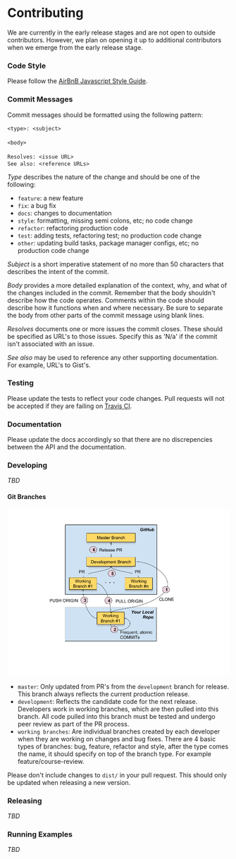 # Contributing

We are currently in the early release stages and are not open to outside contributors. However, we plan on opening it up to additional contributors when we emerge from the early release stage.

### Code Style

Please follow the [AirBnB Javascript Style Guide](https://github.com/airbnb/javascript).

### Commit Messages

Commit messages should be formatted using the following pattern:
```
<type>: <subject>

<body>

Resolves: <issue URL>
See also: <reference URLs>
```

_Type_ describes the nature of the change and should be one of the following: 

- `feature`: a new feature
- `fix`: a bug fix
- `docs`: changes to documentation
- `style`: formatting, missing semi colons, etc; no code change
- `refactor`: refactoring production code
- `test`: adding tests, refactoring test; no production code change
- `other`: updating build tasks, package manager configs, etc; no production code change

_Subject_ is a short imperative statement of no more than 50 characters that describes the intent of the commit.

_Body_ provides a more detailed explanation of the context, why, and what of the changes included in the commit. Remember that the body shouldn't describe how the code operates. Comments within the code should describe how it functions when and where necessary. Be sure to separate the body from other parts of the commit message using blank lines.

_Resolves_ documents one or more issues the commit closes. These should be specified as URL's to those issues. Specify this as 'N/a' if the commit isn't associated with an issue.

_See also_ may be used to reference any other supporting documentation. For example, URL's to Gist's.

### Testing

Please update the tests to reflect your code changes. Pull requests will not be accepted if they are failing on [Travis CI](https://travis-ci.org/jdmedlock/voyagemetrics).

### Documentation

Please update the docs accordingly so that there are no discrepencies between the API and the documentation.

### Developing

*_TBD_*

#### Git Branches

![VoyageMetrics Git Workflow](https://github.com/jdmedlock/voyagemetrics/blob/master/docs/Git%20-%20Team%20Workflow.png)

- `master`: Only updated from PR's from the `development` branch for release. This
branch always reflects the current production release.
- `development`: Reflects the candidate code for the next release. Developers
work in working branches, which are then pulled into this branch. All code
pulled into this branch must be tested and undergo peer review as part of the
PR process.
- `working branches`: Are individual branches created by each developer when
they are working on changes and bug fixes. There are 4 basic types of branches: 
bug, feature, refactor and style, after the type comes the name, it should 
specify on top of the branch type. For example feature/course-review.


Please don't include changes to `dist/` in your pull request. This should only be updated when releasing a new version.

### Releasing

*_TBD_*

### Running Examples

*_TBD_*